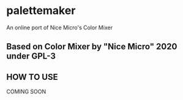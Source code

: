 # palettemaker
An online port of Nice Micro's Color Mixer
## Based on Color Mixer by "Nice Micro" 2020 under GPL-3
## HOW TO USE
COMING SOON
